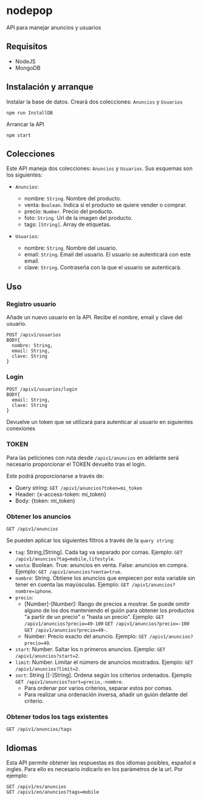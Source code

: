 # nodepop
API para manejar anuncios y usuarios

## Requisitos
- NodeJS
- MongoDB

## Instalación y arranque

Instalar la base de datos. Creará dos colecciones: `Anuncios` y `Usuarios`
```
npm run InstallDB
```

Arrancar la API
```
npm start
```
## Colecciones
Este API maneja dos colecciones: `Anuncios` y `Usuarios`. Sus esquemas son los siguientes:

- `Anuncios`:
  - nombre: `String`. Nombre del producto.
  - venta: `Boolean`. Indica si el producto se quiere vender o comprar.
  - precio: `Number`. Precio del producto.
  - foto: `String`. Url de la imagen del producto.
  - tags: `[String]`. Array de etiquetas.

- `Usuarios`:
  - nombre: `String`. Nombre del usuario.
  - email: `String`. Email del usuario. El usuario se autenticará con este email.
  - clave: `String`. Contraseña con la que el usuario se autenticará.
  
## Uso

### Registro usuario
Añade un nuevo usuario en la API. Recibe el nombre, email y clave del usuario.
```
POST /apiv1/usuarios
BODY{
  nombre: String,
  email: String,
  clave: String
}
```

### Login
```
POST /apiv1/usuarios/login
BODY{
  email: String,
  clave: String
}
```
Devuelve un token que se utilizará para autenticar al usuario en siguientes conexiones

### TOKEN
Para las peticiones con ruta desde `/apiv1/anuncios` en adelante será necesario proporcionar el TOKEN devuelto tras el login.

Este podrá proporcionarse a través de:
- Query string: `GET /apiv1/anuncios?token=mi_token`
- Header: {x-access-token: mi_token}
- Body: {token: mi_token}

### Obtener los anuncios
```
GET /apiv1/anuncios
```
Se pueden aplicar los siguientes filtros a través de la `query string`:
- `tag`: String,[String]. Cada tag va separado por comas. Ejemplo: `GET /apiv1/anuncios?tag=mobile,lifestyle`.
- `venta`: Boolean. True: anuncios en venta. False: anuncios en compra. Ejemplo: `GET /apiv1/anuncios?venta=true`.
- `nombre`: String. Obtiene los anuncios que empiecen por esta variable sin tener en cuenta las mayúsculas. Ejemplo: `GET /apiv1/anuncios?nombre=iphone`.
- `precio`:
  - [Number]-[Number]: Rango de precios a mostrar. Se puede omitir alguno de los dos manteniendo el guión para obtener los productos "a partir de un precio" o "hasta un precio". Ejemplo: `GET /apiv1/anuncios?precio=49-100` `GET /apiv1/anuncios?precio=-100` `GET /apiv1/anuncios?precio=49-`.
  - Number: Precio exacto del anuncio. Ejemplo: `GET /apiv1/anuncios?precio=49`.
- `start`: Number. Saltar los n primeros anuncios. Ejemplo: `GET /apiv1/anuncios?start=2`.
- `limit`: Number. Limitar el número de anuncios mostrados. Ejemplo: `GET /apiv1/anuncios?limit=2`.
- `sort`: String [[-]String]. Ordena según los criterios ordenados. Ejemplo `GET /apiv1/anuncios?sort=precio,-nombre`.
  - Para ordenar por varios criterios, separar estos por comas.
  - Para realizar una ordenación inversa, añadir un guión delante del criterio.

### Obtener todos los tags existentes
```
GET /apiv1/anuncios/tags
```

## Idiomas
Esta API permite obtener las respuestas es dos idiomas posibles, español e ingles. Para ello es necesario indicarlo en los parámetros de la url. Por ejemplo:
```
GET /apiv1/es/anuncios
GET /apiv1/en/anuncios?tags=mobile
```
